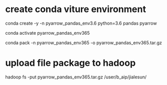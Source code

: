 # create conda  viture  environment

conda create -y -n pyarrow_pandas_env3.6 python=3.6  pandas pyarrow

conda activate pyarrow_pandas_env365

conda pack -n pyarrow_pandas_env365 -o pyarrow_pandas_env365.tar.gz

# upload file package to hadoop

hadoop fs -put pyarrow_pandas_env365.tar.gz /user/b_aip/jialesun/
